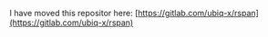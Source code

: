 I have moved this repositor here: [https://gitlab.com/ubiq-x/rspan](https://gitlab.com/ubiq-x/rspan)
